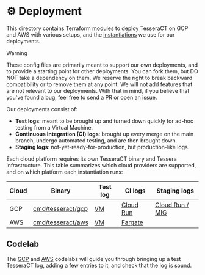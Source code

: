 # :gear: Deployment

This directory contains Terraform [modules](./modules/) to deploy TesseraCT on
GCP and AWS with various setups, and the [instantiations](./live/) we use for
our deployments.

> [!WARNING]
> These config files are primarily meant to support our own deployments, and to
> provide a starting point for other deployments. You can fork them, but DO NOT
> take a dependency on them. We reserve the right to break backward compatibility
> or to remove them at any point. We will not add features that are not relevant
> to our deployments. With that in mind, if you believe that you've found a bug,
> feel free to send a PR or open an issue.

Our deployments consist of:

- **Test logs**: meant to be brought up and turned down quickly for ad-hoc
testing from a Virtual Machine.
- **Continuous Integration (CI) logs**: brought up every merge on the main
branch, undergo automated testing, and are then brought down.
- **Staging logs**: not-yet-ready-for-production, but production-like logs.

Each cloud platform requires its own TesseraCT binary and Tessera
infrastructure. This table summarizes which cloud providers are supported, and
on which platform each instantiation runs:

| Cloud| Binary               | Test log                         | CI logs                                            | Staging logs                                            |
|------|----------------------|----------------------------------|----------------------------------------------------|---------------------------------------------------------|
| GCP  | [cmd/tesseract/gcp](../cmd/tesseract/gcp/)| [VM](./live/gcp/test/)| [Cloud Run](./live/gcp/static-ct/logs/ci/)| [Cloud Run / MIG](./live/gcp/static-ct-staging/logs/)|
| AWS  | [cmd/tesseract/aws](../cmd/tesseract/aws/)| [VM](./live/aws/test/)| [Fargate](./live/aws/conformance/ci/)      |                                                         |

## Codelab

The [GCP](./live/gcp/test) and [AWS](./live/aws/test) codelabs will guide you
through bringing up a test TesseraCT log, adding a few entries to it, and check
that the log is sound.
